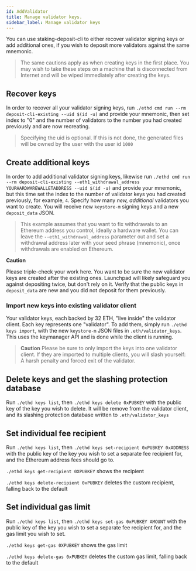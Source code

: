 ```yaml
---
id: AddValidator
title: Manage validator keys.
sidebar_label: Manage validator keys
---
```


You can use staking-deposit-cli to either recover validator signing keys or add
additional ones, if you wish to deposit more validators against the same mnemonic.

> The same cautions apply as when creating keys in the first place. You
> may wish to take these steps on a machine that is disconnected from Internet
> and will be wiped immediately after creating the keys.

## Recover keys

In order to recover all your validator signing keys, run `./ethd cmd run --rm deposit-cli-existing --uid $(id -u)`
and provide your mnemonic, then set index to "0" and the number of validators to the number you had created previously
and are now recreating.
> Specifying the uid is optional. If this is not done, the generated files will be owned
> by the user with the user id `1000`

## Create additional keys

In order to add additional validator signing keys, likewise run `./ethd cmd run --rm deposit-cli-existing --eth1_withdrawal_address YOURHARDWAREWALLETADDRESS --uid $(id -u)`
and provide your mnemonic, but this time set the index to the number of validator keys you had created previously,
for example, `4`. Specify how many *new, additional* validators you want to create. You will receive new `keystore-m` signing keys and a new `deposit_data` JSON.
> This example assumes that you want to fix withdrawals to an Ethereum address you control, ideally a hardware wallet. You can leave the `--eth1_withdrawal_address` parameter out and set a withdrawal address later with your seed phrase (mnemonic), once withdrawals are enabled on Ethereum.

**Caution**

Please triple-check your work here. You want to be sure the new validator keys are created after
the existing ones. Launchpad will likely safeguard you against depositing twice, but don't rely
on it. Verify that the public keys in `deposit_data` are new and you did not deposit for them
previously.

### Import new keys into existing validator client

Your validator keys, each backed by 32 ETH, "live inside" the validator client. Each key represents one "validator". To add them, simply run `./ethd keys import`, with the new `keystore-m` JSON files in `.eth/validator_keys`. This uses the keymanager API and is done while the client is running.

> **Caution** Please be sure to only import the keys into one validator client. If they are imported to multiple clients, you will slash yourself: A harsh penalty
> and forced exit of the validator.

## Delete keys and get the slashing protection database

Run `./ethd keys list`, then `./ethd keys delete 0xPUBKEY` with the public key of the key you wish to delete. It will
be remove from the validator client, and its slashing protection database written to `.eth/validator_keys`

## Set individual fee recipient

Run `./ethd keys list`, then `./ethd keys set-recipient 0xPUBKEY 0xADDRESS` with the public key of the key you wish to set a separate fee recipient for, and the Ethereum address fees should go to.

`./ethd keys get-recipient 0XPUBKEY` shows the recipient

`./ethd keys delete-recipient 0xPUBKEY` deletes the custom recipient, falling back to the default

## Set individual gas limit

Run `./ethd keys list`, then `./ethd keys set-gas 0xPUBKEY AMOUNT` with the public key of the key you wish to set a separate fee recipient for, and the gas limit you wish to set.

`./ethd keys get-gas 0XPUBKEY` shows the gas limit

`./ethd keys delete-gas 0xPUBKEY` deletes the custom gas limit, falling back to the default
